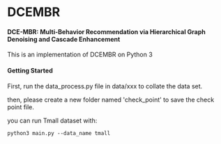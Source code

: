 # DCEMBR
#### DCE-MBR: Multi-Behavior Recommendation via Hierarchical Graph Denoising and Cascade Enhancement
This is an implementation of DCEMBR on Python 3

#### Getting Started

First, run the data_process.py file in data/xxx to collate the data set.

then, please create a new folder named 'check_point' to save the check point file.

you can run Tmall dataset with:

`python3 main.py --data_name tmall`

